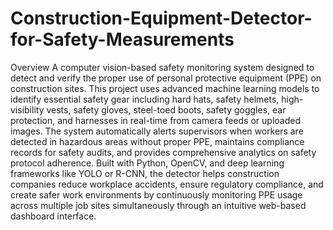 # Construction-Equipment-Detector-for-Safety-Measurements

Overview
A computer vision-based safety monitoring system designed to detect and verify the proper use of personal protective equipment (PPE) on construction sites. This project uses advanced machine learning models to identify essential safety gear including hard hats, safety helmets, high-visibility vests, safety gloves, steel-toed boots, safety goggles, ear protection, and harnesses in real-time from camera feeds or uploaded images. The system automatically alerts supervisors when workers are detected in hazardous areas without proper PPE, maintains compliance records for safety audits, and provides comprehensive analytics on safety protocol adherence. Built with Python, OpenCV, and deep learning frameworks like YOLO or R-CNN, the detector helps construction companies reduce workplace accidents, ensure regulatory compliance, and create safer work environments by continuously monitoring PPE usage across multiple job sites simultaneously through an intuitive web-based dashboard interface.
